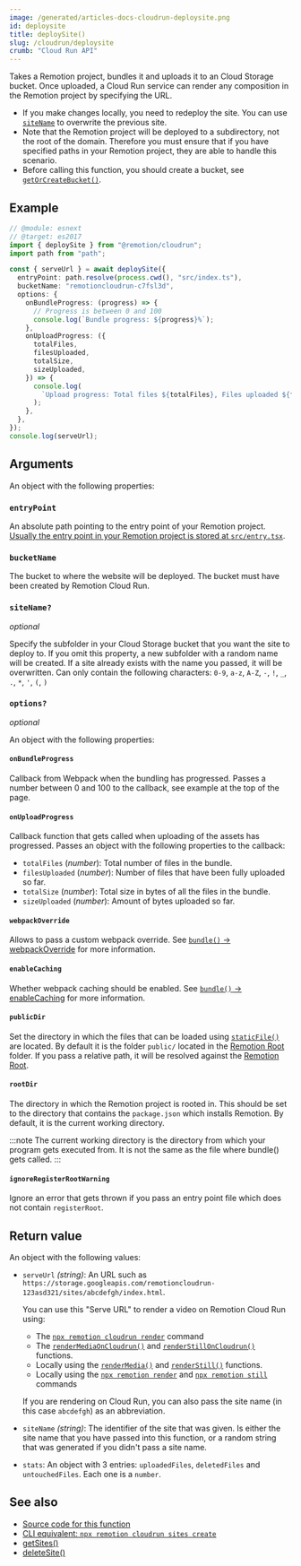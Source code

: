 ```yaml
---
image: /generated/articles-docs-cloudrun-deploysite.png
id: deploysite
title: deploySite()
slug: /cloudrun/deploysite
crumb: "Cloud Run API"
---
```


Takes a Remotion project, bundles it and uploads it to an Cloud Storage bucket. Once uploaded, a Cloud Run service can render any composition in the Remotion project by specifying the URL.

- If you make changes locally, you need to redeploy the site. You can use [`siteName`](#sitename) to overwrite the previous site.
- Note that the Remotion project will be deployed to a subdirectory, not the root of the domain. Therefore you must ensure that if you have specified paths in your Remotion project, they are able to handle this scenario.
- Before calling this function, you should create a bucket, see [`getOrCreateBucket()`](/docs/cloudrun/getorcreatebucket).

## Example

```ts twoslash
// @module: esnext
// @target: es2017
import { deploySite } from "@remotion/cloudrun";
import path from "path";

const { serveUrl } = await deploySite({
  entryPoint: path.resolve(process.cwd(), "src/index.ts"),
  bucketName: "remotioncloudrun-c7fsl3d",
  options: {
    onBundleProgress: (progress) => {
      // Progress is between 0 and 100
      console.log(`Bundle progress: ${progress}%`);
    },
    onUploadProgress: ({
      totalFiles,
      filesUploaded,
      totalSize,
      sizeUploaded,
    }) => {
      console.log(
        `Upload progress: Total files ${totalFiles}, Files uploaded ${filesUploaded}, Total size ${totalSize}, Size uploaded ${sizeUploaded}`
      );
    },
  },
});
console.log(serveUrl);
```

## Arguments

An object with the following properties:

### `entryPoint`

An absolute path pointing to the entry point of your Remotion project. [Usually the entry point in your Remotion project is stored at `src/entry.tsx`](/docs/terminology#entry-point).

### `bucketName`

The bucket to where the website will be deployed. The bucket must have been created by Remotion Cloud Run.

### `siteName?`

_optional_

Specify the subfolder in your Cloud Storage bucket that you want the site to deploy to. If you omit this property, a new subfolder with a random name will be created. If a site already exists with the name you passed, it will be overwritten. Can only contain the following characters: `0-9`, `a-z`, `A-Z`, `-`, `!`, `_`, `.`, `*`, `'`, `(`, `)`

### `options?`

_optional_

An object with the following properties:

#### `onBundleProgress`

Callback from Webpack when the bundling has progressed. Passes a number between 0 and 100 to the callback, see example at the top of the page.

#### `onUploadProgress`

Callback function that gets called when uploading of the assets has progressed. Passes an object with the following properties to the callback:

- `totalFiles` (_number_): Total number of files in the bundle.
- `filesUploaded` (_number_): Number of files that have been fully uploaded so far.
- `totalSize` (_number_): Total size in bytes of all the files in the bundle.
- `sizeUploaded` (_number_): Amount of bytes uploaded so far.

#### `webpackOverride`

Allows to pass a custom webpack override. See [`bundle()` -> webpackOverride](/docs/bundle#webpackoverride) for more information.

#### `enableCaching`

Whether webpack caching should be enabled. See [`bundle()` -> enableCaching](/docs/bundle#enablecaching) for more information.

#### `publicDir`

Set the directory in which the files that can be loaded using [`staticFile()`](/docs/staticfile) are located. By default it is the folder `public/` located in the [Remotion Root](/docs/terminology#remotion-root) folder. If you pass a relative path, it will be resolved against the [Remotion Root](/docs/terminology#remotion-root).

#### `rootDir`

The directory in which the Remotion project is rooted in. This should be set to the directory that contains the `package.json` which installs Remotion. By default, it is the current working directory.

:::note
The current working directory is the directory from which your program gets executed from. It is not the same as the file where bundle() gets called.
:::

#### `ignoreRegisterRootWarning`

Ignore an error that gets thrown if you pass an entry point file which does not contain `registerRoot`.

## Return value

An object with the following values:

- `serveUrl` _(string)_: An URL such as `https://storage.googleapis.com/remotioncloudrun-123asd321/sites/abcdefgh/index.html`.

  You can use this "Serve URL" to render a video on Remotion Cloud Run using:

  - The [`npx remotion cloudrun render`](/docs/cloudrun/cli/render) command
  - The [`renderMediaOnCloudrun()`](/docs/cloudrun/rendermediaoncloudrun) and [`renderStillOnCloudrun()`](/docs/cloudrun/renderstilloncloudrun) functions.
  - Locally using the [`renderMedia()`](/docs/renderer/render-media) and [`renderStill()`](/docs/renderer/render-still) functions.
  - Locally using the [`npx remotion render`](/docs/cli) and [`npx remotion still`](/docs/cli) commands

  If you are rendering on Cloud Run, you can also pass the site name (in this case `abcdefgh`) as an abbreviation.

- `siteName` _(string)_: The identifier of the site that was given. Is either the site name that you have passed into this function, or a random string that was generated if you didn't pass a site name.

- `stats`: An object with 3 entries: `uploadedFiles`, `deletedFiles` and `untouchedFiles`. Each one is a `number`.

## See also

- [Source code for this function](https://github.com/remotion-dev/remotion/blob/main/packages/cloudrun/src/api/deploy-site.ts)
- [CLI equivalent: `npx remotion cloudrun sites create`](/docs/cloudrun/cli/sites#create)
- [getSites()](/docs/cloudrun/getsites)
- [deleteSite()](/docs/cloudrun/deletesite)
